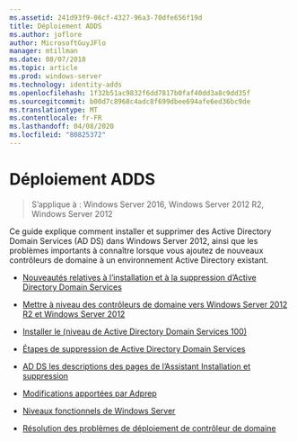 ```yaml
---
ms.assetid: 241d93f9-06cf-4327-96a3-70dfe656f19d
title: Déploiement ADDS
ms.author: joflore
author: MicrosoftGuyJFlo
manager: mtillman
ms.date: 08/07/2018
ms.topic: article
ms.prod: windows-server
ms.technology: identity-adds
ms.openlocfilehash: 1f32b51ac9832f6dd7817b0faf40dd3a8c9dd35f
ms.sourcegitcommit: b00d7c8968c4adc8f699dbee694afe6ed36bc9de
ms.translationtype: MT
ms.contentlocale: fr-FR
ms.lasthandoff: 04/08/2020
ms.locfileid: "80825372"
---
```

# <a name="ad-ds-deployment"></a>Déploiement ADDS

>S’applique à : Windows Server 2016, Windows Server 2012 R2, Windows Server 2012

Ce guide explique comment installer et supprimer des Active Directory Domain Services (AD DS) dans Windows Server 2012, ainsi que les problèmes importants à connaître lorsque vous ajoutez de nouveaux contrôleurs de domaine à un environnement Active Directory existant.  
  
- [Nouveautés relatives à l’installation et à la suppression d’Active Directory Domain Services](../../ad-ds/deploy/What-s-New-in-Active-Directory-Domain-Services-Installation-and-Removal.md)  
  
- [Mettre à niveau des contrôleurs de domaine vers Windows Server 2012 R2 et Windows Server 2012](../../ad-ds/deploy/Upgrade-Domain-Controllers-to-Windows-Server-2012-R2-and-Windows-Server-2012.md)  
  
- [Installer le &#40;niveau de Active Directory Domain Services 100&#41;](../../ad-ds/deploy/Install-Active-Directory-Domain-Services--Level-100-.md)  
  
- [Étapes de suppression de Active Directory Domain Services](assetId:///99b97af0-aa7e-41ed-8c81-4eee6c03eb4c)  
  
- [AD DS les descriptions des pages de l’Assistant Installation et suppression](../../ad-ds/deploy/AD-DS-Installation-and-Removal-Wizard-Page-Descriptions.md)  
  
- [Modifications apportées par Adprep](../../ad-ds/deploy/adprep/Changes-Made-by-Adprep.md)  

- [Niveaux fonctionnels de Windows Server](../../ad-ds/active-directory-functional-levels.md)
  
- [Résolution des problèmes de déploiement de contrôleur de domaine](../../ad-ds/deploy/Troubleshooting-Domain-Controller-Deployment.md)  
